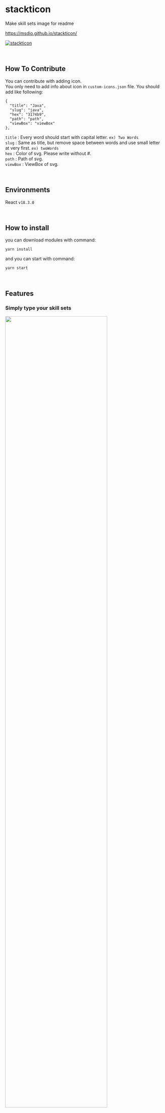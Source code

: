 # stackticon

Make skill sets image for readme <br/>

https://msdio.github.io/stackticon/ 

[![stackticon](https://firebasestorage.googleapis.com/v0/b/stackticon-81399.appspot.com/o/images%2F1679045677747?alt=media&token=e942f72b-e054-46e0-beb0-7e6beba0542b)](https://github.com/msdio/stackticon)

<br/>

## How To Contribute
You can contribute with adding icon.<br/>
You only need to add info about icon in `custom-icons.json` file.
You should add like following:
```
{
  "title": "Java",
  "slug": "java",
  "hex": "3174b9",
  "path": "path",
  "viewBox": "viewBox"
},
```
`title` : Every word should start with capital letter. `ex) Two Words`<br/>
`slug` : Same as title, but remove space between words and use small letter at very first. `ex) twoWords`<br/>
`hex` : Color of svg. Please write without #. <br/>
`path` : Path of svg. <br/>
`viewBox` : ViewBox of svg. <br/>

<br/>

## Environments

React `v18.3.0`

<br/>

## How to install

you can download modules with command:

```
yarn install
```

and you can start with command:

```
yarn start
```

<br/>

## Features

### Simply type your skill sets<br/>
<img width="80%" src="https://user-images.githubusercontent.com/59170680/225875213-1ec4667d-43a7-49b8-812e-36d3451bc535.gif" />
<br/>

### Choose your color<br/>
<img width="80%" src="https://user-images.githubusercontent.com/59170680/225878139-6e87f648-8975-495a-813f-94df2b66c44a.png" />
<br/>


### Create your own skill sets<br/>
[![stackticon](https://firebasestorage.googleapis.com/v0/b/stackticon-81399.appspot.com/o/images%2F1679045677747?alt=media&token=e942f72b-e054-46e0-beb0-7e6beba0542b)](https://github.com/msdio/stackticon)
<br/>
<br/>

### You can copy url and use in your project's readme<br/>
![image](https://user-images.githubusercontent.com/59170680/225878420-5a8b2811-eb87-4a12-b846-9b8c1550eb5d.png)

<br/>

## Authors

<div>
  
| [msdio](https://github.com/msdio) | [userJu](https://github.com/userJu) | [dori cho](https://instagram.com/h_eun1?igshid=YmMyMTA2M2Y=)
|:---:|:---:|:---:|
|<img width="120" alt="msdio" src="https://avatars.githubusercontent.com/u/59170680?v=4">|<img width="120" alt="userJu" src="https://avatars.githubusercontent.com/u/87933367?v=4">|<img width="120" alt="dori cho" src="https://user-images.githubusercontent.com/59170680/219546425-8e5a6aaa-f974-4028-a6c6-80966fd67972.jpg">

</div>
